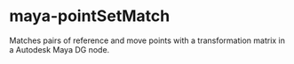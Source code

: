 # maya-pointSetMatch
Matches pairs of reference and move points with a transformation matrix in a Autodesk Maya DG node.
